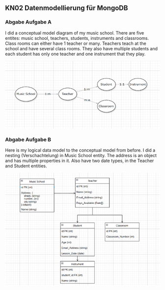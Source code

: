 ## KN02 Datenmodellierung für MongoDB

### Abgabe Aufgabe A

I did a conceptual model diagram of my music school. There are five entites: music school, teachers, students, instruments and classrooms. Class rooms can either have 1 teacher or many. Teachers teach at the school and have several class rooms. They also have multiple students and each student has only one teacher and one instrument that they play.
  
![screenshot](./images/conceptual-model-music-school.png)

### Abgabe Aufgabe B
Here is my logical data model to the conceptual model from before. I did a nesting (Verschachtelung) in Music School entity. The address is an object and has multiple properties in it. Also have two date types, in the Teacher and Student entities.

![screenshot](./images/logisches-model-music-school.png)
